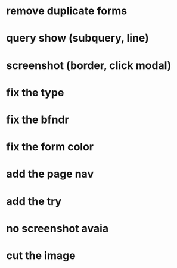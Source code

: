 # remove duplicate forms
# query show (subquery, line)
# screenshot (border, click modal)
# fix the type
# fix the bfndr
# fix the form color
# add the page nav
# add the try
# no screenshot avaia
# cut the image
